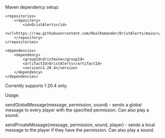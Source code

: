 Maven dependency setup:

```
<repositories>
    <repository>
        <id>DristAlerts</id>
        <url>https://raw.githubusercontent.com/RealKomander/DristAlerts/main/</url>
    </repository>
</repositories>
```
```
<dependencies>
    <dependency>
        <groupId>dristmine</groupId>
        <artifactId>DristAlerts</artifactId>
        <version>1.20.4</version>
    </dependency>
</dependencies>
```
Currently supports 1.20.4 only.

Usage:

sendGlobalMessage(message, permission, sound) - sends a global message to every player with the specified permission. Can also play a sound.

sendPrivateMessage(message, permission, sound, player) - sends a local message to the player if they have the permission. Can also play a sound.
